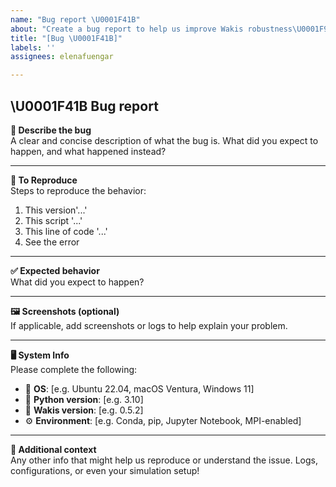 ```yaml
---
name: "Bug report \U0001F41B"
about: "Create a bug report to help us improve Wakis robustness\U0001F9BE\U0001F496"
title: "[Bug \U0001F41B]"
labels: ''
assignees: elenafuengar

---
```

## \U0001F41B Bug report

**💬 Describe the bug**  
A clear and concise description of what the bug is. What did you expect to happen, and what happened instead?

---

**🔁 To Reproduce**  
Steps to reproduce the behavior:

1. This version'...'
2. This script '...'
3. This line of code '...'
4. See the error

---

**✅ Expected behavior**  
What did you expect to happen?

---

**🖼️ Screenshots (optional)**  
If applicable, add screenshots or logs to help explain your problem.

---

**🖥️ System Info**  
Please complete the following:

- 🧭 **OS**: [e.g. Ubuntu 22.04, macOS Ventura, Windows 11]
- 🧩 **Python version**: [e.g. 3.10]
- 💾 **Wakis version**: [e.g. 0.5.2]
- ⚙️ **Environment**: [e.g. Conda, pip, Jupyter Notebook, MPI-enabled]

---

**📎 Additional context**  
Any other info that might help us reproduce or understand the issue. Logs, configurations, or even your simulation setup!
